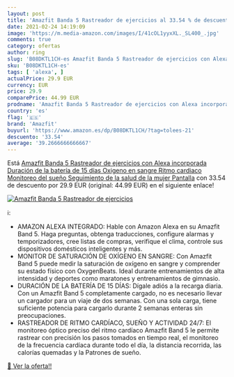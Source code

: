 ```yaml
---
layout: post
title: 'Amazfit Banda 5 Rastreador de ejercicios al 33.54 % de descuento'
date: 2021-02-24 14:19:09
image: 'https://m.media-amazon.com/images/I/41cOL1yyxXL._SL400_.jpg'
comments: true
category: ofertas
author: ring
slug: 'B08DKTL1CH-es Amazfit Banda 5 Rastreador de ejercicios con Alexa...'
sku: 'B08DKTL1CH-es'
tags: [ 'alexa', ]
actualPrice: 29.9 EUR
currency: EUR
price: 29.9
comparePrice: 44.99 EUR
prodname: 'Amazfit Banda 5 Rastreador de ejercicios con Alexa incorporada Duración de la batería de 15 días Oxigeno en sangre Ritmo cardiaco Monitoreo del sueño Seguimiento de la salud de la mujer Pantalla'
country: 'es'
flag: '🇪🇸'
brand: 'Amazfit'
buyurl: 'https://www.amazon.es/dp/B08DKTL1CH/?tag=tolees-21'
descuento: '33.54'
average: '39.2666666666667'
---
```


Está [Amazfit Banda 5 Rastreador de ejercicios con Alexa incorporada Duración de la batería de 15 días Oxigeno en sangre Ritmo cardiaco Monitoreo del sueño Seguimiento de la salud de la mujer Pantalla](https://www.amazon.es/dp/B08DKTL1CH/?tag=tolees-21) con 33.54 de descuento por 29.9 EUR (original: 44.99 EUR) en el siguiente enlace!

[![Amazfit Banda 5 Rastreador de ejercicios](https://m.media-amazon.com/images/I/41cOL1yyxXL._SL400_.jpg)](https://www.amazon.es/dp/B08DKTL1CH/?tag=tolees-21)

ℹ️:

- AMAZON ALEXA INTEGRADO: Hable con Amazon Alexa en su Amazfit Band 5. Haga preguntas, obtenga traducciones, configure alarmas y temporizadores, cree listas de compras, verifique el clima, controle sus dispositivos domésticos inteligentes y más.
- MONITOR DE SATURACIÓN DE OXÍGENO EN SANGRE: Con Amazfit Band 5 puede medir la saturación de oxígeno en sangre y comprender su estado físico con OxygenBeats. Ideal durante entrenamientos de alta intensidad y deportes como maratones y entrenamientos de gimnasio.
- DURACIÓN DE LA BATERÍA DE 15 DÍAS: Dígale adiós a la recarga diaria. Con un Amazfit Band 5 completamente cargado, no es necesario llevar un cargador para un viaje de dos semanas. Con una sola carga, tiene suficiente potencia para cargarlo durante 2 semanas enteras sin preocupaciones.
- RASTREADOR DE RITMO CARDÍACO, SUEÑO Y ACTIVIDAD 24/7: El monitoreo óptico preciso del ritmo cardíaco Amazfit Band 5 le permite rastrear con precisión los pasos tomados en tiempo real, el monitoreo de la frecuencia cardíaca durante todo el día, la distancia recorrida, las calorías quemadas y la Patrones de sueño.

[🛒 Ver la oferta!!](https://www.amazon.es/dp/B08DKTL1CH/?tag=tolees-21)
